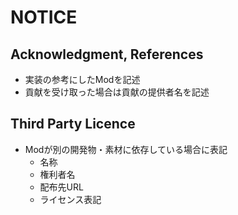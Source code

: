 # NOTICE

## Acknowledgment, References

- 実装の参考にしたModを記述
- 貢献を受け取った場合は貢献の提供者名を記述

## Third Party Licence

- Modが別の開発物・素材に依存している場合に表記
  - 名称
  - 権利者名
  - 配布先URL
  - ライセンス表記
